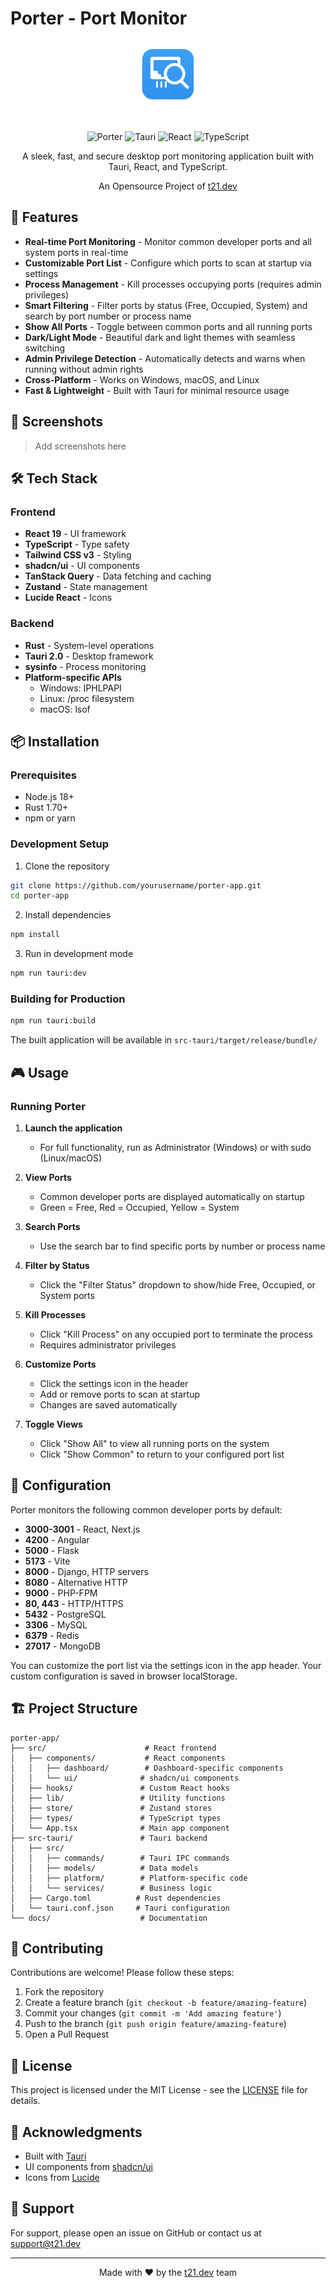 # Porter - Port Monitor

<div align="center">

<img src="./icon.png" alt="Porter Icon" width="128" height="128" />

![Porter](https://img.shields.io/badge/Porter-Port%20Monitor-blue)
![Tauri](https://img.shields.io/badge/Tauri-2.0-24c8db)
![React](https://img.shields.io/badge/React-19-61dafb)
![TypeScript](https://img.shields.io/badge/TypeScript-5-3178c6)

A sleek, fast, and secure desktop port monitoring application built with Tauri, React, and TypeScript.

An Opensource Project of [t21.dev](https://t21.dev)

</div>

## 🚀 Features

- **Real-time Port Monitoring** - Monitor common developer ports and all system ports in real-time
- **Customizable Port List** - Configure which ports to scan at startup via settings
- **Process Management** - Kill processes occupying ports (requires admin privileges)
- **Smart Filtering** - Filter ports by status (Free, Occupied, System) and search by port number or process name
- **Show All Ports** - Toggle between common ports and all running ports
- **Dark/Light Mode** - Beautiful dark and light themes with seamless switching
- **Admin Privilege Detection** - Automatically detects and warns when running without admin rights
- **Cross-Platform** - Works on Windows, macOS, and Linux
- **Fast & Lightweight** - Built with Tauri for minimal resource usage

## 📸 Screenshots

> Add screenshots here

## 🛠️ Tech Stack

### Frontend
- **React 19** - UI framework
- **TypeScript** - Type safety
- **Tailwind CSS v3** - Styling
- **shadcn/ui** - UI components
- **TanStack Query** - Data fetching and caching
- **Zustand** - State management
- **Lucide React** - Icons

### Backend
- **Rust** - System-level operations
- **Tauri 2.0** - Desktop framework
- **sysinfo** - Process monitoring
- **Platform-specific APIs**
  - Windows: IPHLPAPI
  - Linux: /proc filesystem
  - macOS: lsof

## 📦 Installation

### Prerequisites
- Node.js 18+
- Rust 1.70+
- npm or yarn

### Development Setup

1. Clone the repository
```bash
git clone https://github.com/yourusername/porter-app.git
cd porter-app
```

2. Install dependencies
```bash
npm install
```

3. Run in development mode
```bash
npm run tauri:dev
```

### Building for Production

```bash
npm run tauri:build
```

The built application will be available in `src-tauri/target/release/bundle/`

## 🎮 Usage

### Running Porter

1. **Launch the application**
   - For full functionality, run as Administrator (Windows) or with sudo (Linux/macOS)

2. **View Ports**
   - Common developer ports are displayed automatically on startup
   - Green = Free, Red = Occupied, Yellow = System

3. **Search Ports**
   - Use the search bar to find specific ports by number or process name

4. **Filter by Status**
   - Click the "Filter Status" dropdown to show/hide Free, Occupied, or System ports

5. **Kill Processes**
   - Click "Kill Process" on any occupied port to terminate the process
   - Requires administrator privileges

6. **Customize Ports**
   - Click the settings icon in the header
   - Add or remove ports to scan at startup
   - Changes are saved automatically

7. **Toggle Views**
   - Click "Show All" to view all running ports on the system
   - Click "Show Common" to return to your configured port list

## 🔧 Configuration

Porter monitors the following common developer ports by default:

- **3000-3001** - React, Next.js
- **4200** - Angular
- **5000** - Flask
- **5173** - Vite
- **8000** - Django, HTTP servers
- **8080** - Alternative HTTP
- **9000** - PHP-FPM
- **80, 443** - HTTP/HTTPS
- **5432** - PostgreSQL
- **3306** - MySQL
- **6379** - Redis
- **27017** - MongoDB

You can customize the port list via the settings icon in the app header. Your custom configuration is saved in browser localStorage.

## 🏗️ Project Structure

```
porter-app/
├── src/                      # React frontend
│   ├── components/           # React components
│   │   ├── dashboard/        # Dashboard-specific components
│   │   └── ui/              # shadcn/ui components
│   ├── hooks/               # Custom React hooks
│   ├── lib/                 # Utility functions
│   ├── store/               # Zustand stores
│   ├── types/               # TypeScript types
│   └── App.tsx              # Main app component
├── src-tauri/               # Tauri backend
│   ├── src/
│   │   ├── commands/        # Tauri IPC commands
│   │   ├── models/          # Data models
│   │   ├── platform/        # Platform-specific code
│   │   └── services/        # Business logic
│   ├── Cargo.toml          # Rust dependencies
│   └── tauri.conf.json     # Tauri configuration
└── docs/                    # Documentation
```

## 🤝 Contributing

Contributions are welcome! Please follow these steps:

1. Fork the repository
2. Create a feature branch (`git checkout -b feature/amazing-feature`)
3. Commit your changes (`git commit -m 'Add amazing feature'`)
4. Push to the branch (`git push origin feature/amazing-feature`)
5. Open a Pull Request

## 📝 License

This project is licensed under the MIT License - see the [LICENSE](LICENSE) file for details.

## 🙏 Acknowledgments

- Built with [Tauri](https://tauri.app/)
- UI components from [shadcn/ui](https://ui.shadcn.com/)
- Icons from [Lucide](https://lucide.dev/)

## 📧 Support

For support, please open an issue on GitHub or contact us at support@t21.dev

---

<div align="center">

Made with ❤️ by the [t21.dev](https://t21.dev) team

</div>

